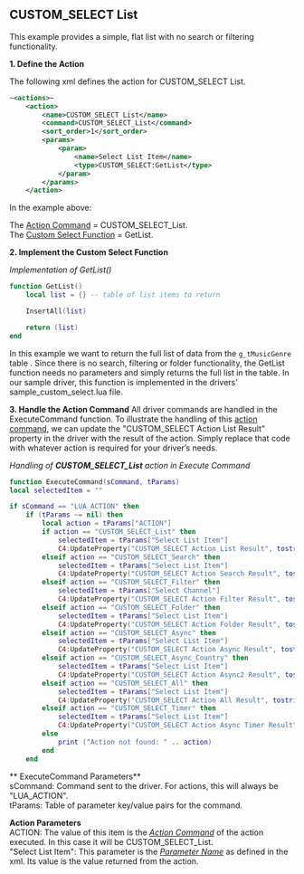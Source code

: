
## CUSTOM\_SELECT List

This example provides a simple, flat list with no search or filtering functionality.

**1. Define the Action**

The following xml defines the action for CUSTOM\_SELECT List.

```xml
~<actions>~
    <action>
        <name>CUSTOM_SELECT List</name>
        <command>CUSTOM_SELECT_List</command>
        <sort_order>1</sort_order>
        <params>
            <param>
                <name>Select List Item</name>
                <type>CUSTOM_SELECT:GetList</type>
            </param>
        </params>
    </action>
```

In the example above:

The [Action Command][1] = CUSTOM\_SELECT\_List.  
The [Custom Select Function][2] = GetList.

 **2. Implement the Custom Select Function**

_Implementation of GetList()_

```lua
function GetList()
    local list = {} -- table of list items to return

    InsertAll(list)

    return (list)
end
```

In this example we want to return the full list of data from the `g_tMusicGenre` table . Since there is no search, filtering or folder functionality, the GetList function needs no parameters and simply returns the full list in the table. In our sample driver, this function is implemented in the drivers’ sample\_custom\_select.lua file.


 **3. Handle the Action Command**
All driver commands are handled in the ExecuteCommand function. To illustrate the handling of this [action command][3], we can update the "CUSTOM\_SELECT Action List Result" property in the driver with the result of the action. Simply replace that code with whatever action is required for your driver’s needs.

_Handling of **CUSTOM\_SELECT\_List** action in Execute Command_

```lua
function ExecuteCommand(sCommand, tParams)
local selectedItem = ""

if sCommand == "LUA_ACTION" then
    if (tParams ~= nil) then
        local action = tParams["ACTION"]
        if action == "CUSTOM_SELECT_List" then
            selectedItem = tParams["Select List Item"]
            C4:UpdateProperty("CUSTOM_SELECT Action List Result", tostring(selectedItem))
        elseif action == "CUSTOM_SELECT_Search" then
            selectedItem = tParams["Select List Item"]
            C4:UpdateProperty("CUSTOM_SELECT Action Search Result", tostring(selectedItem))
        elseif action == "CUSTOM_SELECT_Filter" then
            selectedItem = tParams["Select Channel"]
            C4:UpdateProperty("CUSTOM_SELECT Action Filter Result", tostring(selectedItem))
        elseif action == "CUSTOM_SELECT_Folder" then
            selectedItem = tParams["Select List Item"]
            C4:UpdateProperty("CUSTOM_SELECT Action Folder Result", tostring(selectedItem))
        elseif action == "CUSTOM_SELECT_Async" then
            selectedItem = tParams["Select List Item"]
            C4:UpdateProperty("CUSTOM_SELECT Action Async Result", tostring(selectedItem))
        elseif action == "CUSTOM_SELECT_Async_Country" then
            selectedItem = tParams["Select List Item"]
            C4:UpdateProperty("CUSTOM_SELECT Action Async2 Result", tostring(selectedItem))
        elseif action == "CUSTOM_SELECT_All" then
            selectedItem = tParams["Select List Item"]
            C4:UpdateProperty("CUSTOM_SELECT Action All Result", tostring(selectedItem))
        elseif action == "CUSTOM_SELECT_Timer" then
            selectedItem = tParams["Select List Item"]
            C4:UpdateProperty("CUSTOM_SELECT Action Async Timer Result", tostring(selectedItem))
        else
            print ("Action not found: " .. action)
        end
    end
```


** ExecuteCommand Parameters**  
sCommand: Command sent to the driver. For actions, this will always be "LUA\_ACTION".  
tParams: Table of parameter key/value pairs for the command.

**Action Parameters**  
ACTION: The value of this item is the *[Action Command][4]* of the action executed. In this case it will be CUSTOM\_SELECT\_List.  
"Select List Item": This parameter is the *[Parameter Name][5]* as defined in the xml. Its value is the value returned from the action.




[1]:	https://legendary-disco-58bce7a4.pages.github.io/#custom-select-implementation-common-directories-action-configuration-options
[2]:	https://legendary-disco-58bce7a4.pages.github.io/#custom-select-implementation-common-directories-custom-select-function
[3]:	https://legendary-disco-58bce7a4.pages.github.io/#custom-select-implementation-common-directories-action-configuration-options
[4]:	https://legendary-disco-58bce7a4.pages.github.io/#custom-select-implementation-common-directories-action-configuration-options
[5]:	https://legendary-disco-58bce7a4.pages.github.io/#custom-select-implementation-common-directories-action-configuration-options